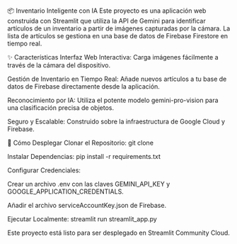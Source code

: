📦 Inventario Inteligente con IA
Este proyecto es una aplicación web construida con Streamlit que utiliza la API de Gemini para identificar artículos de un inventario a partir de imágenes capturadas por la cámara. La lista de artículos se gestiona en una base de datos de Firebase Firestore en tiempo real.

✨ Características
Interfaz Web Interactiva: Carga imágenes fácilmente a través de la cámara del dispositivo.

Gestión de Inventario en Tiempo Real: Añade nuevos artículos a tu base de datos de Firebase directamente desde la aplicación.

Reconocimiento por IA: Utiliza el potente modelo gemini-pro-vision para una clasificación precisa de objetos.

Seguro y Escalable: Construido sobre la infraestructura de Google Cloud y Firebase.

🚀 Cómo Desplegar
Clonar el Repositorio: git clone <url-del-repositorio>

Instalar Dependencias: pip install -r requirements.txt

Configurar Credenciales:

Crear un archivo .env con las claves GEMINI_API_KEY y GOOGLE_APPLICATION_CREDENTIALS.

Añadir el archivo serviceAccountKey.json de Firebase.

Ejecutar Localmente: streamlit run streamlit_app.py

Este proyecto está listo para ser desplegado en Streamlit Community Cloud.
